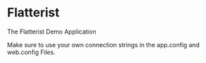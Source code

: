 Flatterist
==========

The Flatterist Demo Application


Make sure to use your own connection strings in the app.config and web.config Files.
